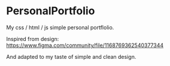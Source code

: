 # PersonalPortfolio
My css / html / js simple personal portflolio.

Inspired from design: https://www.figma.com/community/file/1168769362540377344

And adapted to my taste of simple and clean design.
